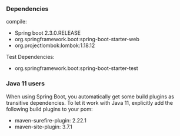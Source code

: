 ### Dependencies
compile:
 - Spring boot 2.3.0.RELEASE
 - org.springframework.boot:spring-boot-starter-web
 - org.projectlombok:lombok:1.18.12

Test Dependencies:
 - org.springframework.boot:spring-boot-starter-test

### Java 11 users
When using Spring Boot, you automatically get some build plugins as transitive dependencies.
To let it work with Java 11, explicitly add the following build plugins to your pom:
- maven-surefire-plugin: 2.22.1
- maven-site-plugin: 3.7.1
